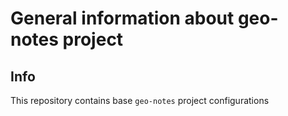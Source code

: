 # General information about geo-notes project #

## Info ##
This repository contains base ```geo-notes``` project configurations
